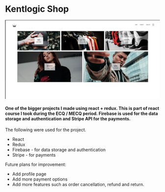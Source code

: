 # Kentlogic Shop
![](screenshot.png)
 
#### One of the bigger projects I made using react + redux. This is part of react course I took during the ECQ / MECQ period. Firebase is used for the data storage and authentication and Stripe API for the payments.
The following were used for the project.
* React
* Redux
* Firebase - for data storage and authentication
* Stripe - for payments

Future plans for improvement:
* Add profile page
* Add more payment options
* Add more features such as order cancellation, refund and return.